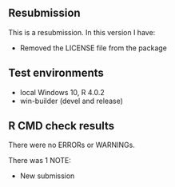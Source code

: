 ## Resubmission
This is a resubmission. In this version I have:

* Removed the LICENSE file from the package

## Test environments
* local Windows 10, R 4.0.2
* win-builder (devel and release)

## R CMD check results
There were no ERRORs or WARNINGs. 

There was 1 NOTE:

* New submission

